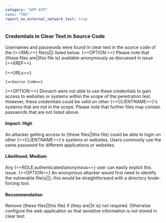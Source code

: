 ```yaml
---
category: "APP-ATH"
cvss: "TBC"
report_on_external_network_test: true
---
```

### Credentials in Clear Text in Source Code
Usernames and passwords were found in clear text in the source code of the {==XML==} file{s||} listed below. {==OPTION:==} Please note that {these files are||this file is} available anonymously as discussed in issue {==XREF==}.

{==URLs==}
```
{==Source Code==}
```

{==OPTION:==} Dionach were not able to use these credentials to gain access to websites or systems within the scope of the penetration test. However, these credentials could be valid on other {==CLIENTNAME==}'s systems that are not in the scope. Please note that further files may contain passwords that are not listed above.
#### Impact: High
An attacker getting access to {these files||this file} could be able to login on other {==CLIENTNAME==}'s systems or websites. Users commonly use the same password for different applications or websites.
#### Likelihood: Medium
Any {==ROLE:authenticated/anonymous==} user can easily exploit this issue. {==OPTION==} An anonymous attacker would first need to identify the vulnerable file{s||}; this would be straightforward with a directory brute-forcing tool.
#### Recommendation
Remove {these files||this file} if {they are||it is} not required. Otherwise configure the web application so that sensitive information is not stored in clear text.